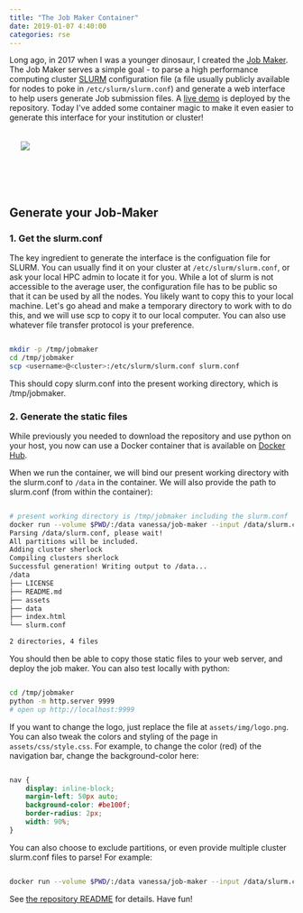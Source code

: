 ```yaml
---
title: "The Job Maker Container"
date: 2019-01-07 4:40:00
categories: rse
---
```


Long ago, in 2017 when I was a younger dinosaur, I created the
<a href="https://github.com/researchapps/job-maker" target="_blank">Job Maker</a>.
The Job Maker serves a simple goal - to parse a high performance computing cluster
<a href="https://slurm.schedmd.com/" target="_blank">SLURM</a> 
configuration file (a file usually publicly available for nodes
to poke in `/etc/slurm/slurm.conf`) and generate a web interface to help
users generate Job submission files. A 
<a target="_blank" href="https://researchapps.github.io/job-maker">live demo</a> 
is deployed by the repository. Today I've added some container magic to make it
even easier to generate this interface for your institution or cluster!

<div style="padding:20px">
<a href="https://vsoch.github.io/assets/images/posts/job-maker/job-maker.png"><img src="https://vsoch.github.io/assets/images/posts/job-maker/job-maker.png"></a>
</div>

<br><br>

## Generate your Job-Maker

### 1. Get the slurm.conf

The key ingredient to generate the interface is the configuation file for SLURM.
You can usually find it on your cluster at `/etc/slurm/slurm.conf`, or ask your
local HPC admin to locate it for you. While a lot of slurm is not accessible to
the average user, the configuration file has to be public so that it can
be used by all the nodes. You likely want to copy this to your local machine.
Let's go ahead and make a temporary directory to work with to do this, and we
will use scp to copy it to our local computer. You can also use whatever file
transfer protocol is your preference.

```bash

mkdir -p /tmp/jobmaker
cd /tmp/jobmaker
scp <username>@<cluster>:/etc/slurm/slurm.conf slurm.conf

```

This should copy slurm.conf into the present working directory, which is
/tmp/jobmaker.

### 2. Generate the static files

While previously you needed to download the repository and use
python on your host, you now can use a Docker container that is available on [Docker Hub](https://cloud.docker.com/repository/registry-1.docker.io/vanessa/job-maker). 

When we run the container, we will bind our present working directory with the
slurm.conf to `/data` in the container. We will also
 provide the path to slurm.conf (from within the container):

```bash

# present working directory is /tmp/jobmaker including the slurm.conf
docker run --volume $PWD/:/data vanessa/job-maker --input /data/slurm.conf
Parsing /data/slurm.conf, please wait!
All partitions will be included.
Adding cluster sherlock
Compiling clusters sherlock
Successful generation! Writing output to /data...
/data
├── LICENSE
├── README.md
├── assets
├── data
├── index.html
└── slurm.conf

2 directories, 4 files

```

You should then be able to copy those static files to your web server, and deploy 
the job maker. You can also test locally with python:

```bash

cd /tmp/jobmaker
python -m http.server 9999
# open up http://localhost:9999

```

If you want to change the logo, just replace the file at `assets/img/logo.png`.
You can also tweak the colors and styling of the page in `assets/css/style.css`.
For example, to change the color (red) of the navigation bar, change the
background-color here:

```css

nav {
    display: inline-block;
    margin-left: 50px auto;
    background-color: #be100f;
    border-radius: 2px;
    width: 90%;
}

```

You can also choose to exclude partitions, or even provide multiple cluster
slurm.conf files to parse! For example:

```bash

docker run --volume $PWD/:/data vanessa/job-maker --input /data/slurm.conf,/data/slurm-corn.conf

```

See <a href="https://www.github.com/researchapps/job-maker" target="_blank">the repository README</a> for details. Have fun!
